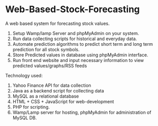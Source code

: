 # Web-Based-Stock-Forecasting
A web based system for forecasting stock values. 

1) Setup Wamp/lamp Server and phpMyAdmin on your system. 
2) Run data collecting scripts for historical and everyday data. 
3) Automate prediction algorithms to predict short term and long term prediction for all stock symbols.
4) Store Predicted values in database using phpMyAdmin interface. 
5) Run front end website and input necessary information to view predicted values/graphs/RSS feeds

Technology used:
1) Yahoo Finance API for data collection
2) Java as a backend script for collecting data
3) MySQL as a relational database 
4) HTML + CSS + JavaScript for web-development
5) PHP for scripting. 
6) Wamp/Lamp server for hosting, phpMyAdmin for administration of MySQL DB. 
